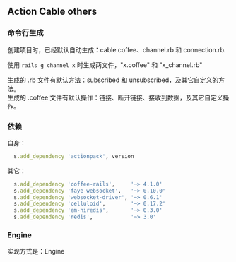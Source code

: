## Action Cable others

### 命令行生成

创建项目时，已经默认自动生成：cable.coffee、channel.rb 和 connection.rb.

使用 `rails g channel x` 时生成两文件，"x.coffee" 和 "x_channel.rb"

生成的 .rb 文件有默认方法：subscribed 和 unsubscribed，及其它自定义的方法。
<br>
生成的 .coffee 文件有默认操作：链接、断开链接、接收到数据，及其它自定义操作。

### 依赖

自身：

```ruby
  s.add_dependency 'actionpack', version
```

其它：

```ruby
  s.add_dependency 'coffee-rails',     '~> 4.1.0'
  s.add_dependency 'faye-websocket',   '~> 0.10.0'
  s.add_dependency 'websocket-driver', '~> 0.6.1'
  s.add_dependency 'celluloid',        '~> 0.17.2'
  s.add_dependency 'em-hiredis',       '~> 0.3.0'
  s.add_dependency 'redis',            '~> 3.0'
```

### Engine

实现方式是：Engine
